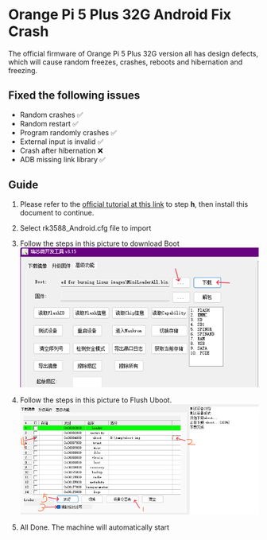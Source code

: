 # Orange Pi 5 Plus 32G Android Fix Crash
The official firmware of Orange Pi 5 Plus 32G version all has design defects, which will cause random freezes, crashes, reboots and hibernation and freezing.

## Fixed the following issues
  * Random crashes ✅
  * Random restart ✅
  * Program randomly crashes ✅
  * External input is invalid ✅
  * Crash after hibernation ❌
  * ADB missing link library ✅

## Guide
  1. Please refer to the [official tutorial at this link](http://www.orangepi.org/orangepiwiki/index.php/Orange_Pi_5_Plus#How_to_use_RKDevTool_to_clear_SPIFlash) to step <b>h</b>, then install this document to continue.
  2. Select rk3588_Android.cfg file to import
  3. Follow the steps in this picture to download Boot
  ![](https://raw.githubusercontent.com/shiyunjin/Orange-Pi-5-Plus-32G-Android-Fix-Crash/main/img/1.png)

  4. Follow the steps in this picture to Flush Uboot.
  ![](https://raw.githubusercontent.com/shiyunjin/Orange-Pi-5-Plus-32G-Android-Fix-Crash/main/img/2.png)
  5. All Done. The machine will automatically start

